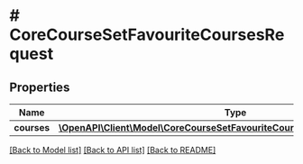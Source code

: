 # # CoreCourseSetFavouriteCoursesRequest

## Properties

Name | Type | Description | Notes
------------ | ------------- | ------------- | -------------
**courses** | [**\OpenAPI\Client\Model\CoreCourseSetFavouriteCoursesRequestCoursesInner[]**](CoreCourseSetFavouriteCoursesRequestCoursesInner.md) |  |

[[Back to Model list]](../../README.md#models) [[Back to API list]](../../README.md#endpoints) [[Back to README]](../../README.md)
